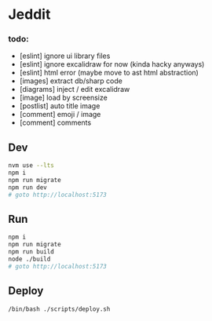 # Jeddit

### todo:

-   [eslint] ignore ui library files
-   [eslint] ignore excalidraw for now (kinda hacky anyways)
-   [eslint] html error (maybe move to ast html abstraction)
-   [images] extract db/sharp code
-   [diagrams] inject / edit excalidraw
-   [image] load by screensize
-   [postlist] auto title image
-   [comment] emoji / image
-   [comment] comments

## Dev

```bash
nvm use --lts
npm i
npm run migrate
npm run dev
# goto http://localhost:5173
```

## Run

```bash
npm i
npm run migrate
npm run build
node ./build
# goto http://localhost:5173
```

## Deploy

```bash
/bin/bash ./scripts/deploy.sh
```
